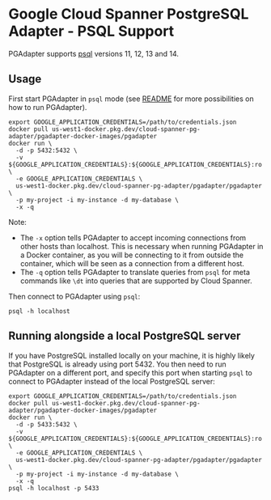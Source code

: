 # Google Cloud Spanner PostgreSQL Adapter - PSQL Support

PGAdapter supports [psql](https://www.postgresql.org/docs/current/app-psql.html) versions 11, 12, 13 and 14.

## Usage

First start PGAdapter in `psql` mode (see [README](../README.md) for more possibilities on how to run
PGAdapter).

```shell
export GOOGLE_APPLICATION_CREDENTIALS=/path/to/credentials.json
docker pull us-west1-docker.pkg.dev/cloud-spanner-pg-adapter/pgadapter-docker-images/pgadapter
docker run \
  -d -p 5432:5432 \
  -v ${GOOGLE_APPLICATION_CREDENTIALS}:${GOOGLE_APPLICATION_CREDENTIALS}:ro \
  -e GOOGLE_APPLICATION_CREDENTIALS \
  us-west1-docker.pkg.dev/cloud-spanner-pg-adapter/pgadapter/pgadapter \
  -p my-project -i my-instance -d my-database \
  -x -q
```

Note:
- The `-x` option tells PGAdapter to accept incoming connections from other hosts than localhost.
  This is necessary when running PGAdapter in a Docker container, as you will be connecting to it
  from outside the container, which will be seen as a connection from a different host.
- The `-q` option tells PGAdapter to translate queries from `psql` for meta commands like `\dt` into
  queries that are supported by Cloud Spanner.

Then connect to PGAdapter using `psql`:

```shell
psql -h localhost
```

## Running alongside a local PostgreSQL server

If you have PostgreSQL installed locally on your machine, it is highly likely that PostgreSQL is
already using port 5432. You then need to run PGAdapter on a different port, and specify this port
when starting `psql` to connect to PGAdapter instead of the local PostgreSQL server:

```shell
export GOOGLE_APPLICATION_CREDENTIALS=/path/to/credentials.json
docker pull us-west1-docker.pkg.dev/cloud-spanner-pg-adapter/pgadapter-docker-images/pgadapter
docker run \
  -d -p 5433:5432 \
  -v ${GOOGLE_APPLICATION_CREDENTIALS}:${GOOGLE_APPLICATION_CREDENTIALS}:ro \
  -e GOOGLE_APPLICATION_CREDENTIALS \
  us-west1-docker.pkg.dev/cloud-spanner-pg-adapter/pgadapter/pgadapter \
  -p my-project -i my-instance -d my-database \
  -x -q
psql -h localhost -p 5433
```
